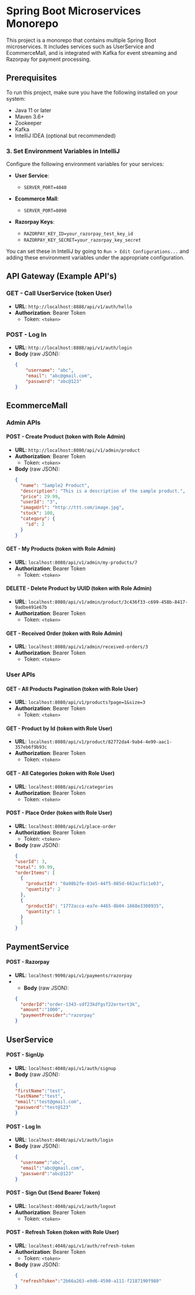 # Spring Boot Microservices Monorepo

This project is a monorepo that contains multiple Spring Boot microservices. It includes services such as UserService and EcommerceMall, and is integrated with Kafka for event streaming and Razorpay for payment processing.

## Prerequisites

To run this project, make sure you have the following installed on your system:

- Java 11 or later
- Maven 3.6+
- Zookeeper
- Kafka
- IntelliJ IDEA (optional but recommended)
### 3. Set Environment Variables in IntelliJ

Configure the following environment variables for your services:

- **User Service**:
    - `SERVER_PORT=4040`
  
- **Ecommerce Mall**:
    - `SERVER_PORT=8090`
  
- **Razorpay Keys**:
    - `RAZORPAY_KEY_ID=your_razorpay_test_key_id`
    - `RAZORPAY_KEY_SECRET=your_razorpay_key_secret`

You can set these in IntelliJ by going to `Run > Edit Configurations...` and adding these environment variables under the appropriate configuration.

## API Gateway (Example API's)

### **GET** - Call UserService (token User)
- **URL**: `http://localhost:8888/api/v1/auth/hello`
- **Authorization**: Bearer Token
  - Token: `<token>`

### **POST** - Log In
- **URL**: `http://localhost:8888/api/v1/auth/login`
- **Body** (raw JSON):
  ```json
  {
      "username": "abc",
      "email": "abc@gmail.com",
      "password": "abc@123"
  }

## EcommerceMall

### Admin APIs

#### **POST** - Create Product (token with Role Admin)
- **URL**: `http://localhost:8080/api/v1/admin/product`
- **Authorization**: Bearer Token
  - Token: `<token>`
- **Body** (raw JSON):
  ```json
  {
    "name": "Sample2 Product",
    "description": "This is a description of the sample product.",
    "price": 29.99,
    "userId": "3",
    "imageUrl": "http://ttt.com/image.jpg",
    "stock": 100,
    "category": {
      "id": 2
    }
  }

#### **GET** - My Products (token with Role Admin)
- **URL**: `localhost:8080/api/v1/admin/my-products/7`
- **Authorization**: Bearer Token
  - Token: `<token>`

#### **DELETE** - Delete Product by UUID (token with Role Admin)
- **URL**: `localhost:8080/api/v1/admin/product/3c436f33-c699-458b-8417-9adbe491e67b`
- **Authorization**: Bearer Token
  - Token: `<token>`

#### **GET** - Received Order (token with Role Admin)
- **URL**: `localhost:8080/api/v1/admin/received-orders/3`
- **Authorization**: Bearer Token
  - Token: `<token>`

### User APIs

#### **GET** - All Products Pagination (token with Role User)
- **URL**: `localhost:8080/api/v1/products?page=1&size=3`
- **Authorization**: Bearer Token
  - Token: `<token>`

#### **GET** - Product by Id (token with Role User)
- **URL**: `localhost:8080/api/v1/product/82772da4-9ab4-4e99-aac1-357eb6f9b93c`
- **Authorization**: Bearer Token
  - Token: `<token>`

#### **GET** - All Categories (token with Role User)
- **URL**: `localhost:8080/api/v1/categories`
- **Authorization**: Bearer Token
  - Token: `<token>`

#### **POST** - Place Order (token with Role User)
- **URL**: `localhost:8080/api/v1/place-order`
- **Authorization**: Bearer Token
  - Token: `<token>`
- **Body** (raw JSON):
  ```json
  {
  "userId": 3,
  "total": 99.99,
  "orderItems": [
    {
      "productId": "0a98b2fe-03e5-44f5-885d-662acf1c1e03",
      "quantity": 2
    },
    {
      "productId": "1772acca-ea7e-4465-8b04-1668e3308935",
      "quantity": 1
    }
    ]
  }

## PaymentService
#### **POST** - Razorpay 
- **URL**: `localhost:9090/api/v1/payments/razorpay`
- - **Body** (raw JSON):
  ```json
  {
    "orderId":"order-1343-sdf23kdfgsf22ertert3k",
    "amount":"1000",
    "paymentProvider":"razorpay"
  }

## UserService
#### **POST** - SignUp 
- **URL**: `localhost:4040/api/v1/auth/signup`
- **Body** (raw JSON):
  ```json
  {
  "firstName":"test",
  "lastName":"test",
  "email":"test@gmail.com",
  "password":"test@123"
  }

#### **POST** - Log In 
- **URL**: `localhost:4040/api/v1/auth/login`
- **Body** (raw JSON):
  ```json
  {
    "username":"abc",
    "email":"abc@gmail.com",
    "password":"abc@123"
  }
  
#### **POST** - Sign Out (Send Bearer Token) 
- **URL**: `localhost:4040/api/v1/auth/logout`
- **Authorization**: Bearer Token
  - Token: `<token>`

#### **POST** - Refresh Token (token with Role User)
- **URL**: `localhost:4040/api/v1/auth/refresh-token`
- **Authorization**: Bearer Token
  - Token: `<token>`
- **Body** (raw JSON):
  ```json
  {
    "refreshToken":"2b66a263-e9d6-4590-a111-f2187190f980"
  }
